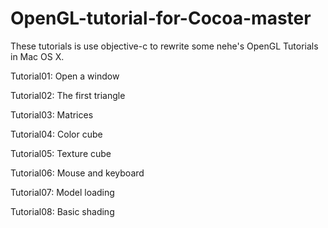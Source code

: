OpenGL-tutorial-for-Cocoa-master
================================

These tutorials is use objective-c to rewrite some nehe's OpenGL Tutorials in Mac OS X.

Tutorial01: Open a window

Tutorial02: The first triangle

Tutorial03: Matrices

Tutorial04: Color cube

Tutorial05: Texture cube

Tutorial06: Mouse and keyboard

Tutorial07: Model loading

Tutorial08: Basic shading
